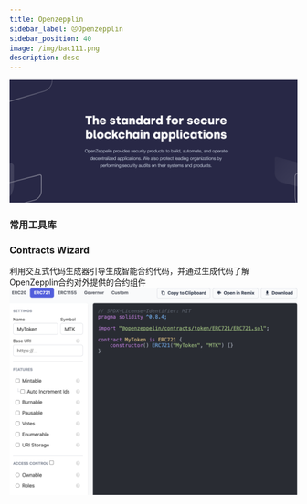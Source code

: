 ```yaml
---
title: Openzepplin
sidebar_label: 😣Openzepplin
sidebar_position: 40
image: /img/bac111.png
description: desc
---
```

![img.png](assets/img.png)
### 常用工具库
### Contracts Wizard
利用交互式代码生成器引导生成智能合约代码，并通过生成代码了解OpenZepplin合约对外提供的合约组件
![Wizard.png](assets/Wizard.png)